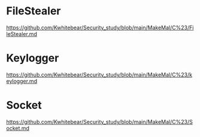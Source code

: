 # FileStealer

https://github.com/Kwhitebear/Security_study/blob/main/MakeMal/C%23/FileStealer.md

# Keylogger

https://github.com/Kwhitebear/Security_study/blob/main/MakeMal/C%23/keylogger.md

# Socket

https://github.com/Kwhitebear/Security_study/blob/main/MakeMal/C%23/Socket.md
